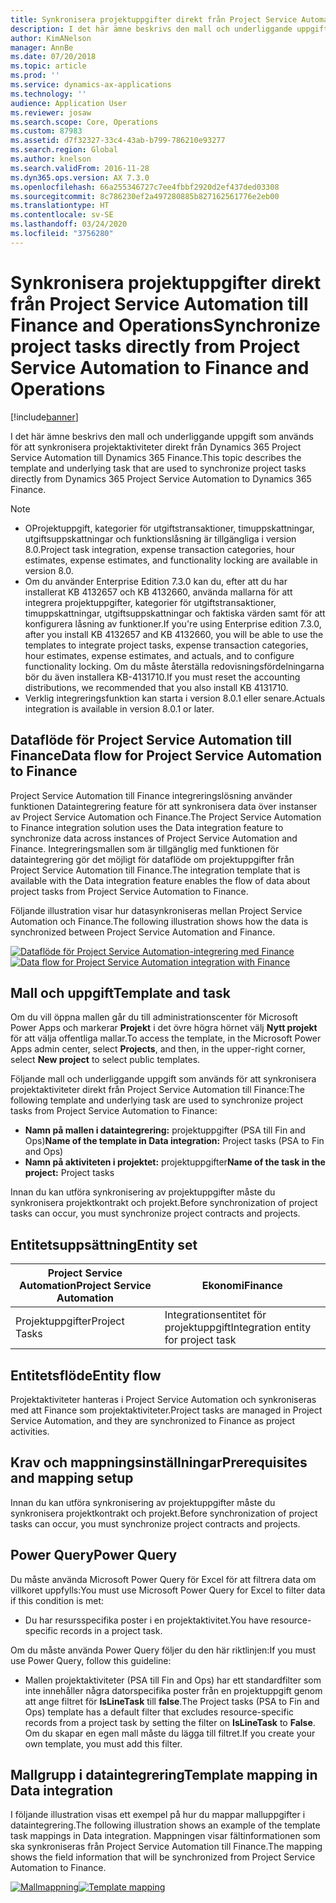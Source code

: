 ```yaml
---
title: Synkronisera projektuppgifter direkt från Project Service Automation till Finance and Operations
description: I det här ämne beskrivs den mall och underliggande uppgift som används för att synkronisera projektaktiviteter direkt från Microsoft Dynamics 365 Project Service Automation till Dynamics 365 Finance.
author: KimANelson
manager: AnnBe
ms.date: 07/20/2018
ms.topic: article
ms.prod: ''
ms.service: dynamics-ax-applications
ms.technology: ''
audience: Application User
ms.reviewer: josaw
ms.search.scope: Core, Operations
ms.custom: 87983
ms.assetid: d7f32327-33c4-43ab-b799-786210e93277
ms.search.region: Global
ms.author: knelson
ms.search.validFrom: 2016-11-28
ms.dyn365.ops.version: AX 7.3.0
ms.openlocfilehash: 66a255346727c7ee4fbbf2920d2ef437ded03308
ms.sourcegitcommit: 8c786230ef2a497280885b827162561776e2eb00
ms.translationtype: HT
ms.contentlocale: sv-SE
ms.lasthandoff: 03/24/2020
ms.locfileid: "3756280"
---
```

# <a name="synchronize-project-tasks-directly-from-project-service-automation-to-finance-and-operations"></a><span data-ttu-id="a67ca-103">Synkronisera projektuppgifter direkt från Project Service Automation till Finance and Operations</span><span class="sxs-lookup"><span data-stu-id="a67ca-103">Synchronize project tasks directly from Project Service Automation to Finance and Operations</span></span>

[!include[banner](../includes/banner.md)]

<span data-ttu-id="a67ca-104">I det här ämne beskrivs den mall och underliggande uppgift som används för att synkronisera projektaktiviteter direkt från Dynamics 365 Project Service Automation till Dynamics 365 Finance.</span><span class="sxs-lookup"><span data-stu-id="a67ca-104">This topic describes the template and underlying task that are used to synchronize project tasks directly from Dynamics 365 Project Service Automation to Dynamics 365 Finance.</span></span>

> [!NOTE]
> - <span data-ttu-id="a67ca-105">OProjektuppgift, kategorier för utgiftstransaktioner, timuppskattningar, utgiftsuppskattningar och funktionslåsning är tillgängliga i version 8.0.</span><span class="sxs-lookup"><span data-stu-id="a67ca-105">Project task integration, expense transaction categories, hour estimates, expense estimates, and functionality locking are available in version 8.0.</span></span>
> - <span data-ttu-id="a67ca-106">Om du använder Enterprise Edition 7.3.0 kan du, efter att du har installerat KB 4132657 och KB 4132660, använda mallarna för att integrera projektuppgifter, kategorier för utgiftstransaktioner, timuppskattningar, utgiftsuppskattningar och faktiska värden samt för att konfigurera låsning av funktioner.</span><span class="sxs-lookup"><span data-stu-id="a67ca-106">If you're using Enterprise edition 7.3.0, after you install KB 4132657 and KB 4132660, you will be able to use the templates to integrate project tasks, expense transaction categories, hour estimates, expense estimates, and actuals, and to configure functionality locking.</span></span> <span data-ttu-id="a67ca-107">Om du måste återställa redovisningsfördelningarna bör du även installera KB-4131710.</span><span class="sxs-lookup"><span data-stu-id="a67ca-107">If you must reset the accounting distributions, we recommended that you also install KB 4131710.</span></span>
> - <span data-ttu-id="a67ca-108">Verklig integreringsfunktion kan starta i version 8.0.1 eller senare.</span><span class="sxs-lookup"><span data-stu-id="a67ca-108">Actuals integration is available in version 8.0.1 or later.</span></span>

## <a name="data-flow-for-project-service-automation-to-finance"></a><span data-ttu-id="a67ca-109">Dataflöde för Project Service Automation till Finance</span><span class="sxs-lookup"><span data-stu-id="a67ca-109">Data flow for Project Service Automation to Finance</span></span>

<span data-ttu-id="a67ca-110">Project Service Automation till Finance integreringslösning använder funktionen Dataintegrering feature för att synkronisera data över instanser av Project Service Automation och Finance.</span><span class="sxs-lookup"><span data-stu-id="a67ca-110">The Project Service Automation to Finance integration solution uses the Data integration feature to synchronize data across instances of Project Service Automation and Finance.</span></span> <span data-ttu-id="a67ca-111">Integreringsmallen som är tillgänglig med funktionen för dataintegrering gör det möjligt för dataflöde om projektuppgifter från Project Service Automation till Finance.</span><span class="sxs-lookup"><span data-stu-id="a67ca-111">The integration template that is available with the Data integration feature enables the flow of data about project tasks from Project Service Automation to Finance.</span></span>

<span data-ttu-id="a67ca-112">Följande illustration visar hur datasynkroniseras mellan Project Service Automation och Finance.</span><span class="sxs-lookup"><span data-stu-id="a67ca-112">The following illustration shows how the data is synchronized between Project Service Automation and Finance.</span></span>

<span data-ttu-id="a67ca-113">[![Dataflöde för Project Service Automation-integrering med Finance](./media/ProjectTasksFlow.png)](./media/ProjectTasksFlow.png)</span><span class="sxs-lookup"><span data-stu-id="a67ca-113">[![Data flow for Project Service Automation integration with Finance](./media/ProjectTasksFlow.png)](./media/ProjectTasksFlow.png)</span></span>

## <a name="template-and-task"></a><span data-ttu-id="a67ca-114">Mall och uppgift</span><span class="sxs-lookup"><span data-stu-id="a67ca-114">Template and task</span></span>

<span data-ttu-id="a67ca-115">Om du vill öppna mallen går du till administrationscenter för Microsoft Power Apps och markerar **Projekt** i det övre högra hörnet välj **Nytt projekt** för att välja offentliga mallar.</span><span class="sxs-lookup"><span data-stu-id="a67ca-115">To access the template, in the Microsoft Power Apps admin center, select **Projects**, and then, in the upper-right corner, select **New project** to select public templates.</span></span>

<span data-ttu-id="a67ca-116">Följande mall och underliggande uppgift som används för att synkronisera projektaktiviteter direkt från Project Service Automation till Finance:</span><span class="sxs-lookup"><span data-stu-id="a67ca-116">The following template and underlying task are used to synchronize project tasks from Project Service Automation to Finance:</span></span>

- <span data-ttu-id="a67ca-117">**Namn på mallen i dataintegrering:** projektuppgifter (PSA till Fin and Ops)</span><span class="sxs-lookup"><span data-stu-id="a67ca-117">**Name of the template in Data integration:** Project tasks (PSA to Fin and Ops)</span></span>
- <span data-ttu-id="a67ca-118">**Namn på aktiviteten i projektet:** projektuppgifter</span><span class="sxs-lookup"><span data-stu-id="a67ca-118">**Name of the task in the project:** Project tasks</span></span>

<span data-ttu-id="a67ca-119">Innan du kan utföra synkronisering av projektuppgifter måste du synkronisera projektkontrakt och projekt.</span><span class="sxs-lookup"><span data-stu-id="a67ca-119">Before synchronization of project tasks can occur, you must synchronize project contracts and projects.</span></span>

## <a name="entity-set"></a><span data-ttu-id="a67ca-120">Entitetsuppsättning</span><span class="sxs-lookup"><span data-stu-id="a67ca-120">Entity set</span></span>

| <span data-ttu-id="a67ca-121">Project Service Automation</span><span class="sxs-lookup"><span data-stu-id="a67ca-121">Project Service Automation</span></span> | <span data-ttu-id="a67ca-122">Ekonomi</span><span class="sxs-lookup"><span data-stu-id="a67ca-122">Finance</span></span>                             |
|----------------------------|-------------------------------------|
| <span data-ttu-id="a67ca-123">Projektuppgifter</span><span class="sxs-lookup"><span data-stu-id="a67ca-123">Project Tasks</span></span>              | <span data-ttu-id="a67ca-124">Integrationsentitet för projektuppgift</span><span class="sxs-lookup"><span data-stu-id="a67ca-124">Integration entity for project task</span></span> |

## <a name="entity-flow"></a><span data-ttu-id="a67ca-125">Entitetsflöde</span><span class="sxs-lookup"><span data-stu-id="a67ca-125">Entity flow</span></span>

<span data-ttu-id="a67ca-126">Projektaktiviteter hanteras i Project Service Automation och synkroniseras med att Finance som projektaktiviteter.</span><span class="sxs-lookup"><span data-stu-id="a67ca-126">Project tasks are managed in Project Service Automation, and they are synchronized to Finance as project activities.</span></span>

## <a name="prerequisites-and-mapping-setup"></a><span data-ttu-id="a67ca-127">Krav och mappningsinställningar</span><span class="sxs-lookup"><span data-stu-id="a67ca-127">Prerequisites and mapping setup</span></span>

<span data-ttu-id="a67ca-128">Innan du kan utföra synkronisering av projektuppgifter måste du synkronisera projektkontrakt och projekt.</span><span class="sxs-lookup"><span data-stu-id="a67ca-128">Before synchronization of project tasks can occur, you must synchronize project contracts and projects.</span></span>

## <a name="power-query"></a><span data-ttu-id="a67ca-129">Power Query</span><span class="sxs-lookup"><span data-stu-id="a67ca-129">Power Query</span></span>

<span data-ttu-id="a67ca-130">Du måste använda Microsoft Power Query för Excel för att filtrera data om villkoret uppfylls:</span><span class="sxs-lookup"><span data-stu-id="a67ca-130">You must use Microsoft Power Query for Excel to filter data if this condition is met:</span></span>

- <span data-ttu-id="a67ca-131">Du har resursspecifika poster i en projektaktivitet.</span><span class="sxs-lookup"><span data-stu-id="a67ca-131">You have resource-specific records in a project task.</span></span>

<span data-ttu-id="a67ca-132">Om du måste använda Power Query följer du den här riktlinjen:</span><span class="sxs-lookup"><span data-stu-id="a67ca-132">If you must use Power Query, follow this guideline:</span></span>

- <span data-ttu-id="a67ca-133">Mallen projektaktiviteter (PSA till Fin and Ops) har ett standardfilter som inte innehåller några datorspecifika poster från en projektuppgift genom att ange filtret för **IsLineTask** till **false**.</span><span class="sxs-lookup"><span data-stu-id="a67ca-133">The Project tasks (PSA to Fin and Ops) template has a default filter that excludes resource-specific records from a project task by setting the filter on **IsLineTask** to **False**.</span></span> <span data-ttu-id="a67ca-134">Om du skapar en egen mall måste du lägga till filtret.</span><span class="sxs-lookup"><span data-stu-id="a67ca-134">If you create your own template, you must add this filter.</span></span>

## <a name="template-mapping-in-data-integration"></a><span data-ttu-id="a67ca-135">Mallgrupp i dataintegrering</span><span class="sxs-lookup"><span data-stu-id="a67ca-135">Template mapping in Data integration</span></span>

<span data-ttu-id="a67ca-136">I följande illustration visas ett exempel på hur du mappar malluppgifter i dataintegrering.</span><span class="sxs-lookup"><span data-stu-id="a67ca-136">The following illustration shows an example of the template task mappings in Data integration.</span></span> <span data-ttu-id="a67ca-137">Mappningen visar fältinformationen som ska synkroniseras från Project Service Automation till Finance.</span><span class="sxs-lookup"><span data-stu-id="a67ca-137">The mapping shows the field information that will be synchronized from Project Service Automation to Finance.</span></span>

<span data-ttu-id="a67ca-138">[![Mallmappning](./media/ProjectTasksMapping.png)](./media/ProjectTasksMapping.png)</span><span class="sxs-lookup"><span data-stu-id="a67ca-138">[![Template mapping](./media/ProjectTasksMapping.png)](./media/ProjectTasksMapping.png)</span></span>
